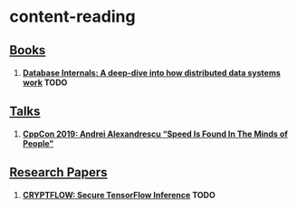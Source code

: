 # content-reading

## <u>Books</u>

1. #### [Database Internals: A deep-dive into how distributed data systems work](https://pdfget.com/pdf-epub-database-internals-a-deep-dive-into-how-distributed-data-systems-work-download/) TODO


## <u>Talks</u>

1. #### [CppCon 2019: Andrei Alexandrescu “Speed Is Found In The Minds of People"](https://www.youtube.com/watch?v=FJJTYQYB1JQ)
  
  
## <u>Research Papers</u>

1. #### [CRYPTFLOW: Secure TensorFlow Inference](https://arxiv.org/pdf/1909.07814.pdf) TODO
